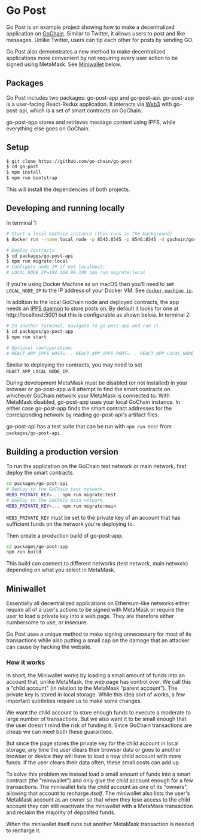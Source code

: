 # Go Post

Go Post is an example project showing how to make a decentralized application on [GoChain](https://gochain.io/). Similar to Twitter, it allows users to post and like messages. Unlike Twitter, users can tip each other for posts by sending GO.

Go Post also demonstrates a new method to make decentralized applications more convenient by not requiring every user action to be signed using MetaMask. See [Miniwallet](#Miniwallet) below.

## Packages

Go Post includes two packages: go-post-app and go-post-api. go-post-app is a user-facing React-Redux application. It interacts via [Web3](https://github.com/ethereum/web3.js/) with go-post-api, which is a set of smart contracts on GoChain.

go-post-app stores and retrieves message content using IPFS, while everything else goes on GoChain.

## Setup

```sh
$ git clone https://github.com/go-chain/go-post
$ cd go-post
$ npm install
$ npm run bootstrap
```

This will install the dependencies of both projects.

## Developing and running locally

In terminal 1:

```sh
# Start a local GoChain instance (this runs in the background)
$ docker run --name local_node -p 8545:8545 -p 8546:8546 -d gochain/gochain gochain --local --rpccorsdomain "*"

# Deploy contracts
$ cd packages/go-post-api
$ npm run migrate:local
# Configure node IP if not localhost:
# LOCAL_NODE_IP=192.168.99.100 npm run migrate:local
```

If you're using Docker Machine as on macOS then you'll need to set `LOCAL_NODE_IP` to the IP address of your Docker VM. See [`docker-machine ip`](https://docs.docker.com/machine/reference/ip/).

In addition to the local GoChain node and deployed contracts, the app needs an [IPFS daemon](https://docs.ipfs.io/introduction/install/) to store posts on. By default it looks for one at http://localhost:5001 but this is configurable as shown below. In terminal 2:

```sh
# In another terminal, navigate to go-post-app and run it.
$ cd packages/go-post-app
$ npm run start

# Optional configuration:
# REACT_APP_IPFS_HOST=... REACT_APP_IPFS_PORT=... REACT_APP_LOCAL_NODE_IP=192.168.99.100 npm run start
```

Similar to deploying the contracts, you may need to set `REACT_APP_LOCAL_NODE_IP`.

During development MetaMask must be disabled (or not installed) in your browser or go-post-app will attempt to find the smart contracts on whichever GoChain network your MetaMask is connected to. With MetaMask disabled, go-post-app uses your
local GoChain instance. In either case go-post-app finds the smart contract addresses for the corresponding network by reading go-post-api's artifact files.

go-post-api has a test suite that can be run with `npm run test` from `packages/go-post-api`.

## Building a production version

To run the application on the GoChain test network or main network, first deploy the smart contracts.

```sh
cd packages/go-post-api
# Deploy to the GoChain test network.
WEB3_PRIVATE_KEY=... npm run migrate:test
# Deploy to the GoChain main network.
WEB3_PRIVATE_KEY=... npm run migrate:main
```

`WEB3_PRIVATE_KEY` must be set to the private key of an account that has sufficient funds on the network you're deploying to.

Then create a production build of go-post-app.

```sh
cd packages/go-post-app
npm run build
```

This build can connect to different networks (test network, main network) depending on what you select in MetaMask.

## Miniwallet

Essentially all decentralized applications on Ethereum-like networks either require all of a user's actions to be signed with MetaMask or require the user to load a private key into a web page. They are therefore either cumbersome to use, or insecure.

Go Post uses a unique method to make signing unnecessary for most of its transactions while also putting a small cap on the damage that an attacker can cause by hacking the website.

### How it works

In short, the Miniwallet works by loading a small amount of funds into an account that, unlike MetaMask, the web page has control over. We call this a "child account" (in relation to the MetaMask "parent account"). The private key is stored in local storage. While this idea sort of works, a few important subtleties require us to make some changes.

We want the child account to store enough funds to execute a moderate to large number of transactions. But we also want it to be small enough that the user doesn't mind the risk of funding it. Since GoChain transactions are cheap we can meet both these guarantees.

But since the page stores the private key for the child account in local storage, any time the user clears their browser data or goes to another browser or device they will have to load a new child account with more funds. If the user clears their data often, these small costs can add up.

To solve this problem we instead load a small amount of funds into a smart contract (the "miniwallet") and only give the child account enough for a few transactions. The miniwallet lists the child account as one of its "owners", allowing that account to recharge _itself_. The miniwallet also lists the user's MetaMask account as an owner so that when they lose access to the child account they can still reactivate the miniwallet with a MetaMask transaction and reclaim the majority of deposited funds.

When the miniwallet itself runs out another MetaMask transaction is needed to recharge it.
